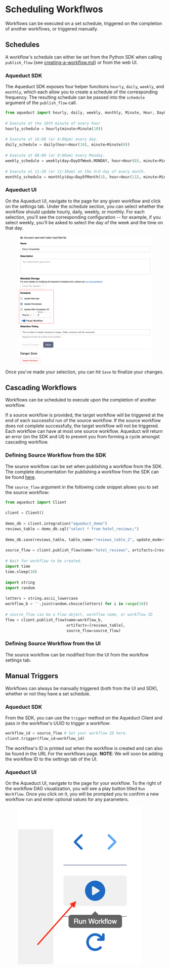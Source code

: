# Scheduling Workflwos

Workflows can be executed on a set schedule, triggered on the completion of another workflows, or triggered manually.&#x20;

## Schedules

A workflow's schedule can either be set from the Python SDK when calling `publish_flow` (see [creating-a-workflow.md](creating-a-workflow.md "mention")) or from the web UI.

### Aqueduct SDK

The Aqueduct SDK exposes four helper functions `hourly`, `daily`, `weekly`, and `monthly`, which each allow you to create a schedule of the corresponding frequency. The resulting schedule can be passed into the `schedule` argument of the `publish_flow` call.

```python
from aqueduct import hourly, daily, weekly, monthly, Minute, Hour, DayOfWeek, DayOfMonth

# Execute at the 10th minute of every hour
hourly_schedule = hourly(minute=Minute(10)) 

# Execute at 16:00 (or 4:00pm) every day.
daily_schedule = daily(hour=Hour(16), minute=Minute(0))

# Execute at 08:00 (or 8:00am) every Monday.
weekly_schedule = weekly(day=DayOfWeek.MONDAY, hour=Hour(8), minute=Minute(0))

# Execute at 11:30 (or 11:30am) on the 3rd day of every month.
monthly_schedule = monthly(day=DayOfMonth(3), hour=Hour(11), minute=Minute(30))
```

### Aqueduct UI

On the Aqueduct UI, navigate to the page for any given workflow and click on the settings tab. Under the schedule section, you can select whether the workflow should update hourly, daily, weekly, or monthly. For each selection, you'll see the corresponding configuration -- for example, if you select weekly, you'll be asked to select the day of the week and the time on that day.&#x20;

<figure><img src="../.gitbook/assets/image (19).png" alt=""><figcaption></figcaption></figure>

Once you've made your selection, you can hit `Save` to finalize your changes.

## Cascading Workflows

Workflows can be scheduled to execute upon the completion of another workflow.

If a source workflow is provided, the target workflow will be triggered at the end of each successful run of the source workflow. If the source workflow does not complete successfully, the target workflow will not be triggered. Each workflow can have at most one source workflow. Aqueduct will return an error (on the SDK and UI) to prevent you from forming a cycle amongst cascading workflow.

### Defining Source Workflow from the SDK

The source workflow can be set when publishing a workflow from the SDK. The complete documentation for publishing a workflow from the SDK can be found [here](creating-a-workflow.md#publishing-a-workflow).

The `source_flow` argument in the following code snippet allows you to set the source workflow:

```python
from aqueduct import Client

client = Client()

demo_db = client.integration("aqueduct_demo")
reviews_table = demo_db.sql("select * from hotel_reviews;")

demo_db.save(reviews_table, table_name="reviews_table_2", update_mode="replace")

source_flow = client.publish_flow(name="hotel_reviews", artifacts=[reviews_table]).id()  # Or set your workflow ID here.

# Wait for workflow to be created.
import time
time.sleep(10)

import string
import random

letters = string.ascii_lowercase
workflow_b = ''.join(random.choice(letters) for i in range(10))

# source_flow can be a Flow object, workflow name, or workflow ID
flow = client.publish_flow(name=workflow_b, 
                           artifacts=[reviews_table],
                           source_flow=source_flow)
```

### Defining Source Workflow from the UI

The source workflow can be modified from the UI from the workflow settings tab.

## Manual Triggers

Workflows can always be manually triggered (both from the UI and SDK), whether or not they have a set schedule.

### Aqueduct SDK

From the SDK, you can use the `trigger` method on the Aqueduct Client and pass in the workflow's UUID to trigger a workflow:

```python
workflow_id = source_flow # Set your workflow ID here.
client.trigger(flow_id=workflow_id)
```

The workflow's ID is printed out when the workflow is created and can also be found in the URL For the workflows page. **NOTE**: We will soon be adding the workflow ID to the settings tab of the UI.

### Aqueduct UI

On the Aqueduct UI, navigate to the page for your workflow. To the right of the workflow DAG visualization, you will see a play button titled `Run Workflow`. Once you click on it, you will be prompted you to confirm a new workflow run and enter optional values for any parameters.

<figure><img src="../.gitbook/assets/image (13).png" alt=""><figcaption></figcaption></figure>

